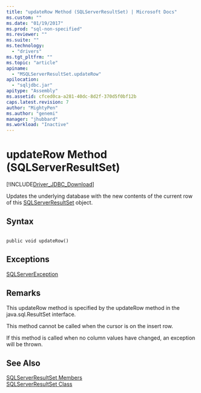 ```yaml
---
title: "updateRow Method (SQLServerResultSet) | Microsoft Docs"
ms.custom: ""
ms.date: "01/19/2017"
ms.prod: "sql-non-specified"
ms.reviewer: ""
ms.suite: ""
ms.technology: 
  - "drivers"
ms.tgt_pltfrm: ""
ms.topic: "article"
apiname: 
  - "MSQLServerResultSet.updateRow"
apilocation: 
  - "sqljdbc.jar"
apitype: "Assembly"
ms.assetid: cfced0ca-a281-40dc-8d2f-370d5f0bf12b
caps.latest.revision: 7
author: "MightyPen"
ms.author: "genemi"
manager: "jhubbard"
ms.workload: "Inactive"
---
```

# updateRow Method (SQLServerResultSet)
[!INCLUDE[Driver_JDBC_Download](../../../includes/driver_jdbc_download.md)]

  Updates the underlying database with the new contents of the current row of this [SQLServerResultSet](../../../connect/jdbc/reference/sqlserverresultset-class.md) object.  
  
## Syntax  
  
```  
  
public void updateRow()  
```  
  
## Exceptions  
 [SQLServerException](../../../connect/jdbc/reference/sqlserverexception-class.md)  
  
## Remarks  
 This updateRow method is specified by the updateRow method in the java.sql.ResultSet interface.  
  
 This method cannot be called when the cursor is on the insert row.  
  
 If this method is called when no column values have changed, an exception will be thrown.  
  
## See Also  
 [SQLServerResultSet Members](../../../connect/jdbc/reference/sqlserverresultset-members.md)   
 [SQLServerResultSet Class](../../../connect/jdbc/reference/sqlserverresultset-class.md)  
  
  
